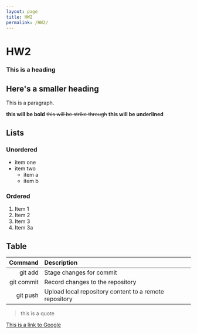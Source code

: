 ```yaml
---
layout: page
title: HW2
permalink: /HW2/
---
```

# HW2

### This is a heading 

## Here's a smaller heading

This is a paragraph.  

**this will be bold**  ~~this will be strike through~~  **this will be underlined**  

## Lists

### Unordered
+ item one
+ item two
  + item a
  + item b

### Ordered
1. Item 1
2. Item 2
3. Item 3
4. Item 3a

## Table

| Command   | Description |
|----------:|:------------|
| git add   | Stage changes for commit |
| git commit | Record changes to the repository |
| git push  | Upload local repository content to a remote repository |

> this is a quote  

[This is a link to Google](https://www.google.com/)

